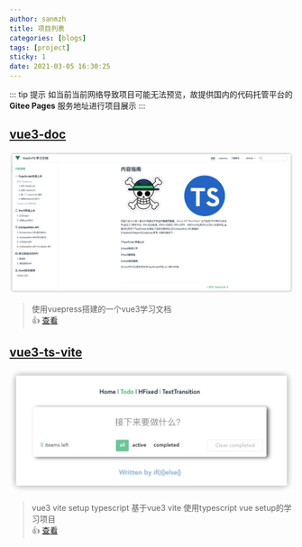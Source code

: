 ```yaml
---
author: sanmzh
title: 项目列表
categories: [blogs]
tags: [project]
sticky: 1
date: 2021-03-05 16:30:25
---
```


<Boxx changeTime="30000"/>

::: tip 提示
如当前当前网络导致项目可能无法预览，故提供国内的代码托管平台的 **Gitee Pages** 服务地址进行项目展示
:::

<!-- more -->

## [vue3-doc](https://gitee.com/sanm-zh/vue3-doc)
![vue3-doc](../../.vuepress/public/assets/vue3-doc-home.jpg)
> 使用vuepress搭建的一个vue3学习文档 <br>
> :+1:  [查看](https://sanm-zh.gitee.io/vue3-doc)

## [vue3-ts-vite](https://gitee.com/sanm-zh/vue3-ts-vite)
![vue3-doc](../../.vuepress/public/assets/vue3-ts-vite.jpg)
> vue3 vite setup typescript 基于vue3 vite 使用typescript vue setup的学习项目 <br>
> :+1:  [查看](https://sanm-zh.gitee.io/vue3-ts-vite)